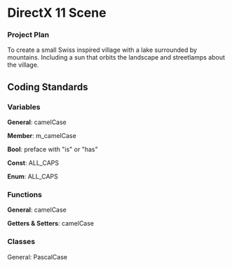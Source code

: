 # DirectX 11 Scene
### Project Plan
To create a small Swiss inspired village with a lake surrounded by mountains. Including a sun that orbits the landscape and streetlamps about the village.

## Coding Standards

### Variables

**General**: camelCase

**Member**: m_camelCase

**Bool**: preface with "is" or "has"

**Const**: ALL_CAPS

**Enum**: ALL_CAPS


### Functions

**General**: camelCase

**Getters & Setters**: camelCase

### Classes

General: PascalCase
